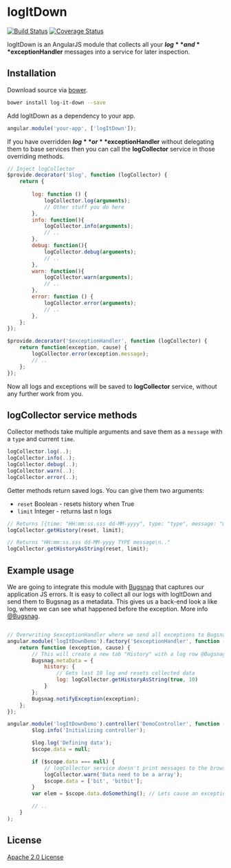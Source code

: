 logItDown
===========
[![Build Status](https://travis-ci.org/transferwise/log-it-down.svg)](https://travis-ci.org/transferwise/log-it-down)
[![Coverage Status](https://coveralls.io/repos/transferwise/log-it-down/badge.png)](https://coveralls.io/r/transferwise/log-it-down)

logItDown is an AngularJS module that collects all your **$log** and **$exceptionHandler** messages into a service for later inspection.

## Installation

Download source via [bower](http://bower.io/).

````bash
bower install log-it-down --save
````

Add logItDown as a dependency to your app.

````javascript
angular.module('your-app', ['logItDown']);
````

If you have overridden **$log** or **$exceptionHandler** without delegating them to base services then you can call the **logCollector** service in those overriding methods.

````javascript
// Inject logCollector
$provide.decorator('$log', function (logCollector) {
	return {
		
		log: function () {
			logCollector.log(arguments);
			// Other stuff you do here
		},
		info: function(){
			logCollector.info(arguments);
			// ..
		},
		debug: function(){
			logCollector.debug(arguments);
			// ..
		},
		warn: function(){
			logCollector.warn(arguments);
			// ..
		},
		error: function () {
			logCollector.error(arguments);
			// ..
		},
	};
});

$provide.decorator('$exceptionHandler', function (logCollector) {
	return function(exception, cause) {
		logCollector.error(exception.message);
		// ..
	};
});
````

Now all logs and exceptions will be saved to **logCollector** service, without any further work from you.

## logCollector service methods

Collector methods take multiple arguments and save them as a `message` with a `type` and current `time`.

````javascript
logCollector.log(..);
logCollector.info(..);
logCollector.debug(..);
logCollector.warn(..);
logCollector.error(..);
````

Getter methods return saved logs. You can give them two arguments:
* `reset` Boolean - resets history when True
* `limit` Integer - returns last n logs

````javascript
// Returns [{time: "HH:mm:ss.sss dd-MM-yyyy", type: "type", message: "msg"}, ..]
logCollector.getHistory(reset, limit);

// Returns "HH:mm:ss.sss dd-MM-yyyy TYPE message\n.."
logCollector.getHistoryAsString(reset, limit); 
````

## Example usage

We are going to integrate this module with [Bugsnag](https://github.com/bugsnag/bugsnag-js) that captures our application JS errors. It is easy to collect all our logs with logItDown and send them to Bugsnag as a metadata. This gives us a back-end look a like log, where we can see what happened before the exception. More info [@Bugsnag](https://bugsnag.com/docs).

````javascript

// Overwriting $exceptionHandler where we send all exceptions to Bugsnag
angular.module('logItDownDemo').factory('$exceptionHandler', function (logCollector) {
	return function (exception, cause) {
		// This will create a new tab "History" with a log row @Bugsnag
		Bugsnag.metaData = {
			history: {
				// Gets last 10 log and resets collected data
				log: logCollector.getHistoryAsString(true, 10) 
			}
		};
		Bugsnag.notifyException(exception);
	};
});

angular.module('logItDownDemo').controller('DemoController', function ($scope, $log, logCollector) {
		$log.info('Initializing controller');

		$log.log('Defining data');
		$scope.data = null;

		if ($scope.data === null) {
			// logCollector service doesn't print messages to the browser console
			logCollector.warn('Data need to be a array'); 
			$scope.data = ['bit', 'bitbit'];
		}
		var elem = $scope.data.doSomething(); // Lets cause an exception

		// ..
	}
);
````

## License

[Apache 2.0 License](//github.com/transferwise/log-it-down/blob/master/LICENSE)
